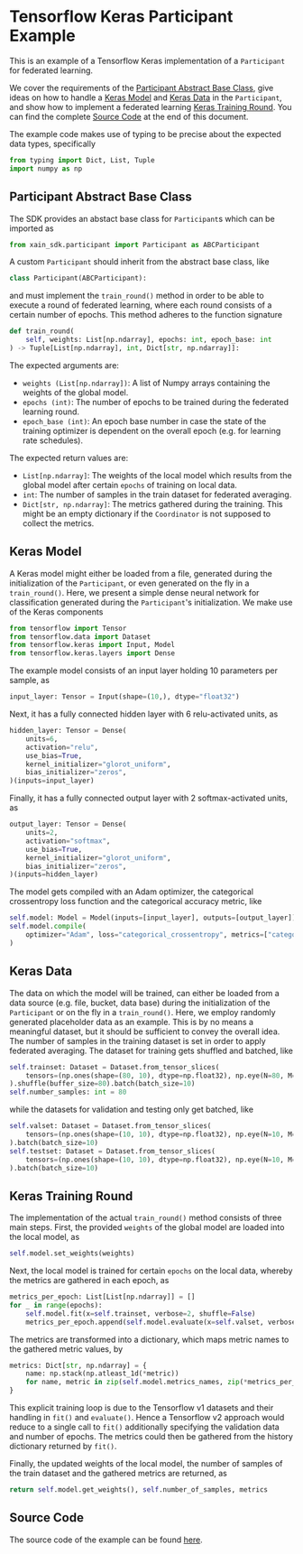 # Tensorflow Keras Participant Example

This is an example of a Tensorflow Keras implementation of a `Participant` for federated learning.

We cover the requirements of the [Participant Abstract Base Class](#participant-abstract-base-class), give ideas on how to handle a [Keras Model](#keras-model) and [Keras Data](#keras-data) in the `Participant`, and show how to implement a federated learning [Keras Training Round](#keras-training-round). You can find the complete [Source Code](#source-code) at the end of this document.

The example code makes use of typing to be precise about the expected data types, specifically

```python
from typing import Dict, List, Tuple
import numpy as np
```


## Participant Abstract Base Class

The SDK provides an abstact base class for `Participant`s which can be imported as

```python
from xain_sdk.participant import Participant as ABCParticipant
```

A custom `Participant` should inherit from the abstract base class, like

```python
class Participant(ABCParticipant):
```

and must implement the `train_round()` method in order to be able to execute a round of federated learning, where each round consists of a certain number of epochs. This method adheres to the function signature

```python
def train_round(
    self, weights: List[np.ndarray], epochs: int, epoch_base: int
) -> Tuple[List[np.ndarray], int, Dict[str, np.ndarray]]:
```

The expected arguments are:

- `weights (List[np.ndarray])`: A list of Numpy arrays containing the weights of the global model.
- `epochs (int)`: The number of epochs to be trained during the federated learning round.
- `epoch_base (int)`: An epoch base number in case the state of the training optimizer is dependent on the overall epoch (e.g. for learning rate schedules).

The expected return values are:
- `List[np.ndarray]`: The weights of the local model which results from the global model after certain `epochs` of training on local data.
- `int`: The number of samples in the train dataset for federated averaging.
- `Dict[str, np.ndarray]`: The metrics gathered during the training. This might be an empty dictionary if the `Coordinator` is not supposed to collect the metrics.


## Keras Model

A Keras model might either be loaded from a file, generated during the initialization of the `Participant`, or even generated on the fly in a `train_round()`. Here, we present a simple dense neural network for classification generated during the `Participant`'s initialization. We make use of the Keras components

```python
from tensorflow import Tensor
from tensorflow.data import Dataset
from tensorflow.keras import Input, Model
from tensorflow.keras.layers import Dense
```

The example model consists of an input layer holding 10 parameters per sample, as

```python
input_layer: Tensor = Input(shape=(10,), dtype="float32")
```

Next, it has a fully connected hidden layer with 6 relu-activated units, as

```python
hidden_layer: Tensor = Dense(
    units=6,
    activation="relu",
    use_bias=True,
    kernel_initializer="glorot_uniform",
    bias_initializer="zeros",
)(inputs=input_layer)
```

Finally, it has a fully connected output layer with 2 softmax-activated units, as

```python
output_layer: Tensor = Dense(
    units=2,
    activation="softmax",
    use_bias=True,
    kernel_initializer="glorot_uniform",
    bias_initializer="zeros",
)(inputs=hidden_layer)
```

The model gets compiled with an Adam optimizer, the categorical crossentropy loss function and the categorical accuracy metric, like

```python
self.model: Model = Model(inputs=[input_layer], outputs=[output_layer])
self.model.compile(
    optimizer="Adam", loss="categorical_crossentropy", metrics=["categorical_accuracy"]
)
```


## Keras Data

The data on which the model will be trained, can either be loaded from a data source (e.g. file, bucket, data base) during the initialization of the `Participant` or on the fly in a `train_round()`. Here, we employ randomly generated placeholder data as an example. This is by no means a meaningful dataset, but it should be sufficient to convey the overall idea. The number of samples in the training dataset is set in order to apply federated averaging. The dataset for training gets shuffled and batched, like

```python
self.trainset: Dataset = Dataset.from_tensor_slices(
    tensors=(np.ones(shape=(80, 10), dtype=np.float32), np.eye(N=80, M=10, dtype=np.float32))
).shuffle(buffer_size=80).batch(batch_size=10)
self.number_samples: int = 80
```

while the datasets for validation and testing only get batched, like

```python
self.valset: Dataset = Dataset.from_tensor_slices(
    tensors=(np.ones(shape=(10, 10), dtype=np.float32), np.eye(N=10, M=10, dtype=np.float32))
).batch(batch_size=10)
self.testset: Dataset = Dataset.from_tensor_slices(
    tensors=(np.ones(shape=(10, 10), dtype=np.float32), np.eye(N=10, M=10, dtype=np.float32))
).batch(batch_size=10)
```


## Keras Training Round

The implementation of the actual `train_round()` method consists of three main steps. First, the provided `weights` of the global model are loaded into the local model, as

```python
self.model.set_weights(weights)
```

Next, the local model is trained for certain `epochs` on the local data, whereby the metrics are gathered in each epoch, as

```python
metrics_per_epoch: List[List[np.ndarray]] = []
for _ in range(epochs):
    self.model.fit(x=self.trainset, verbose=2, shuffle=False)
    metrics_per_epoch.append(self.model.evaluate(x=self.valset, verbose=0))
```

The metrics are transformed into a dictionary, which maps metric names to the gathered metric values, by

```python
metrics: Dict[str, np.ndarray] = {
    name: np.stack(np.atleast_1d(*metric))
    for name, metric in zip(self.model.metrics_names, zip(*metrics_per_epoch))
}
```

This explicit training loop is due to the Tensorflow v1 datasets and their handling in `fit()` and `evaluate()`. Hence a Tensorflow v2 approach would reduce to a single call to `fit()` additionally specifying the validation data and number of epochs. The metrics could then be gathered from the history dictionary returned by `fit()`.

Finally, the updated weights of the local model, the number of samples of the train dataset and the gathered metrics are returned, as

```python
return self.model.get_weights(), self.number_of_samples, metrics
```


## Source Code

The source code of the example can be found [here](https://github.com/xainag/xain-sdk/blob/master/examples/tensorflow_keras/example.py).
